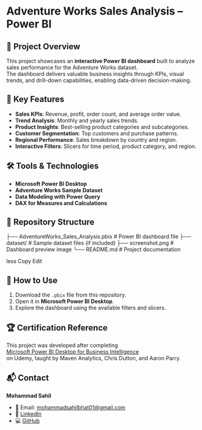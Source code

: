 # Adventure Works Sales Analysis – Power BI

## 📌 Project Overview
This project showcases an **interactive Power BI dashboard** built to analyze sales performance for the Adventure Works dataset.  
The dashboard delivers valuable business insights through KPIs, visual trends, and drill-down capabilities, enabling data-driven decision-making.

## 🎯 Key Features
- **Sales KPIs**: Revenue, profit, order count, and average order value.
- **Trend Analysis**: Monthly and yearly sales trends.
- **Product Insights**: Best-selling product categories and subcategories.
- **Customer Segmentation**: Top customers and purchase patterns.
- **Regional Performance**: Sales breakdown by country and region.
- **Interactive Filters**: Slicers for time period, product category, and region.

## 🛠 Tools & Technologies
- **Microsoft Power BI Desktop**
- **Adventure Works Sample Dataset**
- **Data Modeling with Power Query**
- **DAX for Measures and Calculations**


## 📂 Repository Structure
├── AdventureWorks_Sales_Analysis.pbix # Power BI dashboard file
├── dataset/ # Sample dataset files (if included)
├── screenshot.png # Dashboard preview image
└── README.md # Project documentation

less
Copy
Edit

## 🚀 How to Use
1. Download the `.pbix` file from this repository.
2. Open it in **Microsoft Power BI Desktop**.
3. Explore the dashboard using the available filters and slicers.

## 🏆 Certification Reference
This project was developed after completing  
[Microsoft Power BI Desktop for Business Intelligence](https://www.udemy.com/certificate/UC-a187e9f2-acb9-4a63-92ab-d734679dbd2e/)  
on Udemy, taught by Maven Analytics, Chris Dutton, and Aaron Parry.

## 📬 Contact
**Mohammad Sahil**  
- 📧 Email: mohammadsahilbhat01@gmail.com  
- 🔗 [LinkedIn](https://www.linkedin.com/in/mohammad-sahil-2786ba217/)  
- 💻 [GitHub](https://github.com/GithubSahilH)  